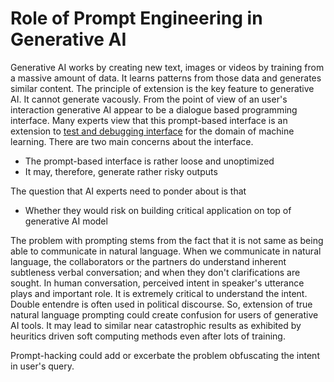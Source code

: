 # Role of Prompt Engineering in Generative AI

Generative AI works by creating new text, images or videos by training from a massive amount of data. It 
learns patterns from those data and generates similar content. The principle
of extension is the key feature to generative AI. It cannot generate vacously. From the point of view of an 
user's interaction generative AI appear to be a dialogue based 
programming interface. Many experts view that this prompt-based interface is an extension to 
[test and debugging interface](https://dl.acm.org/doi/pdf/10.1145/3673861) for the domain
of machine learning. There are two main concerns about the interface. 
- The prompt-based interface is rather loose and unoptimized
- It may, therefore, generate rather risky outputs

The question that AI experts need to ponder about is that 
- Whether they would risk on building critical application on top of generative AI model

The problem with prompting stems from the fact that it is not same as being able to communicate in natural 
language. When we communicate in natural language, the collaborators or the partners do understand inherent 
subtleness verbal conversation; and when they don't clarifications are sought. In human conversation, 
perceived intent in speaker's utterance plays and important role. It is extremely critical to understand
the intent. Double entendre is often used in political discourse. So, extension of true natural language
prompting could create confusion for users of generative AI tools. It may lead to similar near catastrophic
results as exhibited by heuritics driven soft computing methods even after lots of training.

Prompt-hacking could add or excerbate the problem obfuscating the intent in user's query.  
